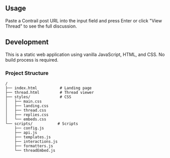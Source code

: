 ## Usage

Paste a Contrail post URL into the input field and press Enter or click "View Thread" to see the full discussion.

## Development

This is a static web application using vanilla JavaScript, HTML, and CSS. No build process is required.

### Project Structure

```
/
├── index.html          # Landing page
├── thread.html         # Thread viewer
├── styles/             # CSS 
│   ├── main.css
│   ├── landing.css
│   ├── thread.css
│   ├── replies.css
│   └── embeds.css
└── scripts/           # Scripts
    ├── config.js
    ├── api.js
    ├── templates.js
    ├── interactions.js
    ├── formatters.js
    └── threadEmbed.js
``` 
 
 
